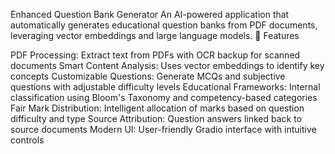 Enhanced Question Bank Generator
An AI-powered application that automatically generates educational question banks from PDF documents, leveraging vector embeddings and large language models.
🌟 Features

PDF Processing: Extract text from PDFs with OCR backup for scanned documents
Smart Content Analysis: Uses vector embeddings to identify key concepts
Customizable Questions: Generate MCQs and subjective questions with adjustable difficulty levels
Educational Frameworks: Internal classification using Bloom's Taxonomy and competency-based categories
Fair Mark Distribution: Intelligent allocation of marks based on question difficulty and type
Source Attribution: Question answers linked back to source documents
Modern UI: User-friendly Gradio interface with intuitive controls
